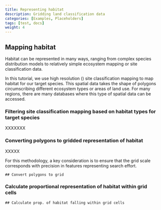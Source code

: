 ```yaml
---
title: Representing habitat
description: Gridding land classification data
categories: [Examples, Placeholders]
tags: [test, docs]
weight: 4
---
```


## Mapping habitat

Habitat can be represented in many ways, ranging from complex species distribution models to relatively simple ecosystem mapping or site classification data.

In this tutorial, we use high resolution () site classification mapping to map habitat for our target species.
This spatial data takes the shape of polygons circumscribing different ecosystem types or areas of land use.
For many regions, there are many databases where this type of spatial data can be accessed. 

### Filtering site classification mapping based on habitat types for target species

XXXXXXX

### Converting polygons to gridded representation of habitat

XXXXX

For this methodology, a key consideration is to ensure that the grid scale 
corresponds with precision in features representing search effort.

```
## Convert polygons to grid

```

### Calculate proportional representation of habitat within grid cells

```
## Calculate prop. of habitat falling within grid cells

```


